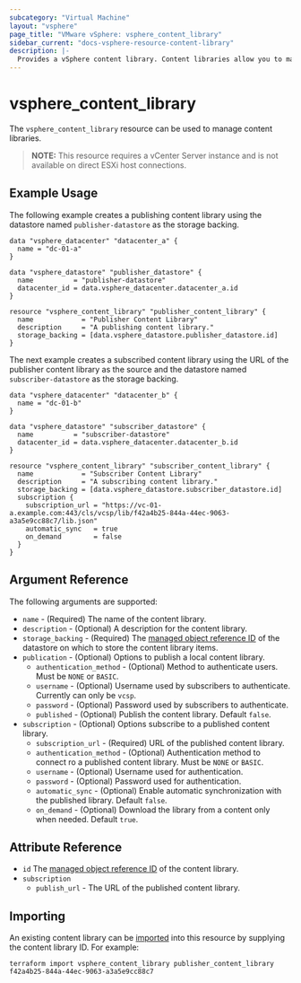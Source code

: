 ```yaml
---
subcategory: "Virtual Machine"
layout: "vsphere"
page_title: "VMware vSphere: vsphere_content_library"
sidebar_current: "docs-vsphere-resource-content-library"
description: |-
  Provides a vSphere content library. Content libraries allow you to manage and share virtual machines, vApp templates, and other types of files. Content libraries enable you to share content across vCenter Server instances in the same or different locations.
---
```


# vsphere\_content\_library

The `vsphere_content_library` resource can be used to manage content libraries.

> **NOTE:** This resource requires a vCenter Server instance and is not available on direct ESXi host connections.

## Example Usage

The following example creates a publishing content library using the datastore named `publisher-datastore` as the storage backing.

[tf-vsphere-vm-resource]: /docs/providers/vsphere/r/virtual_machine.html

```hcl
data "vsphere_datacenter" "datacenter_a" {
  name = "dc-01-a"
}

data "vsphere_datastore" "publisher_datastore" {
  name          = "publisher-datastore"
  datacenter_id = data.vsphere_datacenter.datacenter_a.id
}

resource "vsphere_content_library" "publisher_content_library" {
  name            = "Publisher Content Library"
  description     = "A publishing content library."
  storage_backing = [data.vsphere_datastore.publisher_datastore.id]
}
```

The next example creates a subscribed content library using the URL of the publisher content library as the source and the datastore named `subscriber-datastore` as the storage backing.

```hcl
data "vsphere_datacenter" "datacenter_b" {
  name = "dc-01-b"
}

data "vsphere_datastore" "subscriber_datastore" {
  name          = "subscriber-datastore"
  datacenter_id = data.vsphere_datacenter.datacenter_b.id
}

resource "vsphere_content_library" "subscriber_content_library" {
  name            = "Subscriber Content Library"
  description     = "A subscribing content library."
  storage_backing = [data.vsphere_datastore.subscriber_datastore.id]
  subscription {
    subscription_url = "https://vc-01-a.example.com:443/cls/vcsp/lib/f42a4b25-844a-44ec-9063-a3a5e9cc88c7/lib.json"
    automatic_sync   = true
    on_demand        = false
  }
}
```

## Argument Reference

The following arguments are supported:

* `name` - (Required) The name of the content library.
* `description` - (Optional) A description for the content library.
* `storage_backing` - (Required) The [managed object reference ID][docs-about-morefs] of the datastore on which to store the content library items.
* `publication` - (Optional) Options to publish a local content library.
  * `authentication_method` - (Optional) Method to authenticate users. Must be `NONE` or `BASIC`.
  * `username` - (Optional) Username used by subscribers to authenticate. Currently can only be `vcsp`.
  * `password` - (Optional) Password used by subscribers to authenticate.
  * `published` - (Optional) Publish the content library. Default `false`.
* `subscription` - (Optional) Options subscribe to a published content library.
  * `subscription_url` - (Required) URL of the published content library.
  * `authentication_method` - (Optional) Authentication method to connect ro a published content library. Must be `NONE` or `BASIC`.
  * `username` - (Optional) Username used for authentication.
  * `password` - (Optional) Password used for authentication.
  * `automatic_sync` - (Optional) Enable automatic synchronization with the published library. Default `false`.
  * `on_demand` - (Optional) Download the library from a content only when needed. Default `true`.

[docs-about-morefs]: /docs/providers/vsphere/index.html#use-of-managed-object-references-by-the-vsphere-provider

## Attribute Reference

* `id` The [managed object reference ID][docs-about-morefs] of the content library.
* `subscription`
  * `publish_url` - The URL of the published content library.

## Importing

An existing content library can be [imported][docs-import] into this resource by supplying the content library ID. For example:

[docs-import]: https://www.terraform.io/docs/import/index.html

```
terraform import vsphere_content_library publisher_content_library f42a4b25-844a-44ec-9063-a3a5e9cc88c7
```
